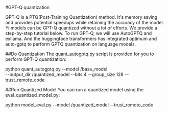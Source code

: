 #GPT-Q quantization

GPT-Q is a PTQ(Post-Training Quantization) method. It's memory saving and provides potential speedups while retaining the accuracy of the model.
Yi models can be GPT-Q quantized without a lot of efforts. We provide a step-by-step tutorial below.
To run GPT-Q, we will use AutoGPTQ and exllama. And the huggingface transformers has integrated optimum and auto-gptq to perform GPTQ quantization on language models.


##Do Quantization
The quant_autogptq.py script is provided for you to perform GPT-Q quantization:

python quant_autogptq.py --model /base_model \
    --output_dir /quantized_model --bits 4 --group_size 128 --trust_remote_code


##Run Quantized Model
You can run a quantized model using the eval_quantized_model.py:

python model_eval.py --model /quantized_model --trust_remote_code
